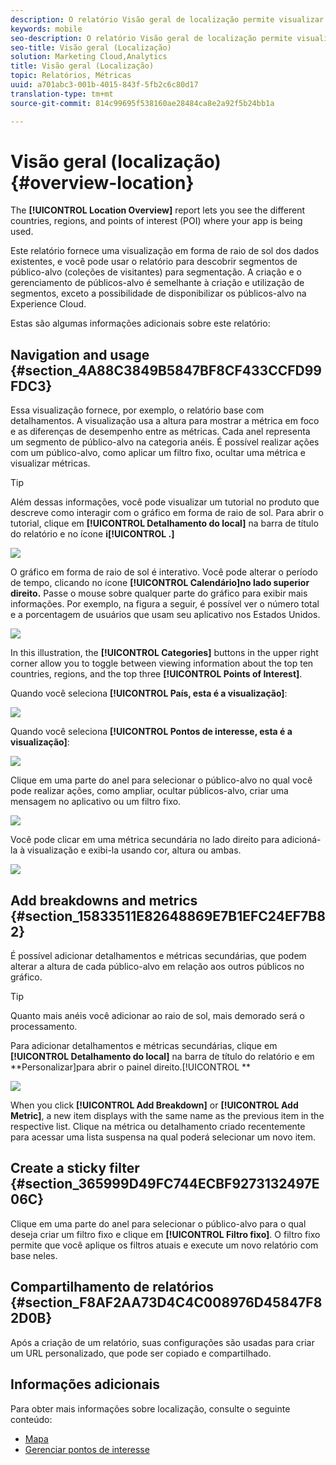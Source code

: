 ```yaml
---
description: O relatório Visão geral de localização permite visualizar os diferentes países, regiões e Pontos de interesse nos quais seu aplicativo está sendo usado.
keywords: mobile
seo-description: O relatório Visão geral de localização permite visualizar os diferentes países, regiões e Pontos de interesse nos quais seu aplicativo está sendo usado.
seo-title: Visão geral (Localização)
solution: Marketing Cloud,Analytics
title: Visão geral (Localização)
topic: Relatórios, Métricas
uuid: a701abc3-001b-4015-843f-5fb2c6c80d17
translation-type: tm+mt
source-git-commit: 814c99695f538160ae28484ca8e2a92f5b24bb1a

---
```



# Visão geral (localização){#overview-location}

The **[!UICONTROL Location Overview]** report lets you see the different countries, regions, and points of interest (POI) where your app is being used.

Este relatório fornece uma visualização em forma de raio de sol dos dados existentes, e você pode usar o relatório para descobrir segmentos de público-alvo (coleções de visitantes) para segmentação. A criação e o gerenciamento de públicos-alvo é semelhante à criação e utilização de segmentos, exceto a possibilidade de disponibilizar os públicos-alvo na Experience Cloud.

Estas são algumas informações adicionais sobre este relatório:

## Navigation and usage {#section_4A88C3849B5847BF8CF433CCFD99FDC3}

Essa visualização fornece, por exemplo, o relatório base com detalhamentos. A visualização usa a altura para mostrar a métrica em foco e as diferenças de desempenho entre as métricas. Cada anel representa um segmento de público-alvo na categoria anéis. É possível realizar ações com um público-alvo, como aplicar um filtro fixo, ocultar uma métrica e visualizar métricas.

>[!TIP]
>
>Além dessas informações, você pode visualizar um tutorial no produto que descreve como interagir com o gráfico em forma de raio de sol. Para abrir o tutorial, clique em **[!UICONTROL Detalhamento do local]** na barra de título do relatório e no ícone **i[!UICONTROL .]**

![](assets/location.png)

O gráfico em forma de raio de sol é interativo. Você pode alterar o período de tempo, clicando no ícone **[!UICONTROL Calendário]no lado superior direito.** Passe o mouse sobre qualquer parte do gráfico para exibir mais informações. Por exemplo, na figura a seguir, é possível ver o número total e a porcentagem de usuários que usam seu aplicativo nos Estados Unidos.

![](assets/location_mouse.png)

In this illustration, the **[!UICONTROL Categories]** buttons in the upper right corner allow you to toggle between viewing information about the top ten countries, regions, and the top three **[!UICONTROL Points of Interest]**.

Quando você seleciona **[!UICONTROL País, esta é a visualização]**:

![](assets/location_countries.png)

Quando você seleciona **[!UICONTROL Pontos de interesse, esta é a visualização]**:

![](assets/location_poi.png)

Clique em uma parte do anel para selecionar o público-alvo no qual você pode realizar ações, como ampliar, ocultar públicos-alvo, criar uma mensagem no aplicativo ou um filtro fixo.

![](assets/location_aud.png)

Você pode clicar em uma métrica secundária no lado direito para adicioná-la à visualização e exibi-la usando cor, altura ou ambas.

![](assets/location_secondary.png)

## Add breakdowns and metrics {#section_15833511E82648869E7B1EFC24EF7B82}

É possível adicionar detalhamentos e métricas secundárias, que podem alterar a altura de cada público-alvo em relação aos outros públicos no gráfico.

>[!TIP]
>
>Quanto mais anéis você adicionar ao raio de sol, mais demorado será o processamento.

Para adicionar detalhamentos e métricas secundárias, clique em **[!UICONTROL Detalhamento do local]** na barra de título do relatório e em **Personalizar]para abrir o painel direito.[!UICONTROL **

![](assets/location_rail.png)

When you click **[!UICONTROL Add Breakdown]** or **[!UICONTROL Add Metric]**, a new item displays with the same name as the previous item in the respective list. Clique na métrica ou detalhamento criado recentemente para acessar uma lista suspensa na qual poderá selecionar um novo item.

## Create a sticky filter {#section_365999D49FC744ECBF9273132497E06C}

Clique em uma parte do anel para selecionar o público-alvo para o qual deseja criar um filtro fixo e clique em **[!UICONTROL Filtro fixo]**. O filtro fixo permite que você aplique os filtros atuais e execute um novo relatório com base neles.

## Compartilhamento de relatórios {#section_F8AF2AA73D4C4C008976D45847F82D0B}

Após a criação de um relatório, suas configurações são usadas para criar um URL personalizado, que pode ser copiado e compartilhado.

## Informações adicionais

Para obter mais informações sobre localização, consulte o seguinte conteúdo:

* [Mapa](/help/using/location/c-map-points.md)
* [Gerenciar pontos de interesse](/help/using/location/t-manage-points.md)